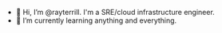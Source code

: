 - 👋 Hi, I’m @rayterrill. I'm a SRE/cloud infrastructure engineer.
- 🌱 I’m currently learning anything and everything.

<!---
rayterrill/rayterrill is a ✨ special ✨ repository because its `README.md` (this file) appears on your GitHub profile.
You can click the Preview link to take a look at your changes.
--->
